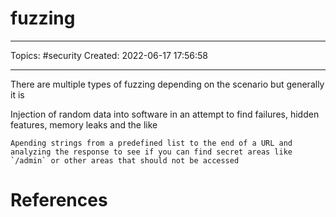 # fuzzing
---
Topics: #security
Created: 2022-06-17 17:56:58

---

There are multiple types of fuzzing depending on the scenario but generally  it is

Injection of random data into software in an attempt to find failures, hidden features, memory leaks and the like

```ad-example
Apending strings from a predefined list to the end of a URL and analyzing the response to see if you can find secret areas like `/admin` or other areas that should not be accessed
```

# References
